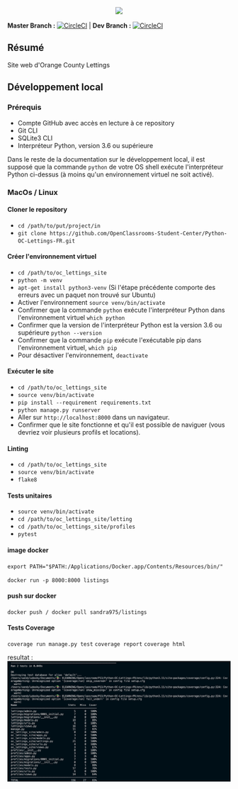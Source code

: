 <p align="center" background>
  <img src="https://user.oc-static.com/upload/2020/09/18/16004295603423_P11.png" style="background-color:#ffffff"/>
</p>

**Master Branch :** [![CircleCI](https://circleci.com/gh/Manu512/Python-OC-Lettings-FR/tree/master.svg?style=shield)](https://circleci.com/gh/Manu512/Python-OC-Lettings-FR/tree/master)    |    **Dev Branch :** [![CircleCI](https://circleci.com/gh/Manu512/Python-OC-Lettings-FR/tree/developpement.svg?style=shield)](https://circleci.com/gh/Manu512/Python-OC-Lettings-FR/tree/developpement)


## Résumé

Site web d'Orange County Lettings

## Développement local

### Prérequis

- Compte GitHub avec accès en lecture à ce repository
- Git CLI
- SQLite3 CLI
- Interpréteur Python, version 3.6 ou supérieure

Dans le reste de la documentation sur le développement local, il est supposé que la commande `python` de votre OS shell exécute l'interpréteur Python ci-dessus (à moins qu'un environnement virtuel ne soit activé).

### MacOs / Linux

#### Cloner le repository

- `cd /path/to/put/project/in`
- `git clone https://github.com/OpenClassrooms-Student-Center/Python-OC-Lettings-FR.git`

#### Créer l'environnement virtuel

- `cd /path/to/oc_lettings_site`
- `python -m venv`
- `apt-get install python3-venv` (Si l'étape précédente comporte des erreurs avec un paquet non trouvé sur Ubuntu)
- Activer l'environnement `source venv/bin/activate`
- Confirmer que la commande `python` exécute l'interpréteur Python dans l'environnement virtuel
`which python`
- Confirmer que la version de l'interpréteur Python est la version 3.6 ou supérieure `python --version`
- Confirmer que la commande `pip` exécute l'exécutable pip dans l'environnement virtuel, `which pip`
- Pour désactiver l'environnement, `deactivate`

#### Exécuter le site

- `cd /path/to/oc_lettings_site`
- `source venv/bin/activate`
- `pip install --requirement requirements.txt`
- `python manage.py runserver`
- Aller sur `http://localhost:8000` dans un navigateur.
- Confirmer que le site fonctionne et qu'il est possible de naviguer (vous devriez voir plusieurs profils et locations).

#### Linting

- `cd /path/to/oc_lettings_site`
- `source venv/bin/activate`
- `flake8`

#### Tests unitaires

- `source venv/bin/activate`
- `cd /path/to/oc_lettings_site/letting`
- `cd /path/to/oc_lettings_site/profiles`
- `pytest`

#### image docker

`export PATH="$PATH:/Applications/Docker.app/Contents/Resources/bin/"`

`docker run -p 8000:8000 listings`

#### push sur docker

`docker push / docker pull sandra975/listings`



#### Tests Coverage
`coverage run manage.py test`
`coverage report`
`coverage html`

resultat :
![coverage](img/coverage.png)

